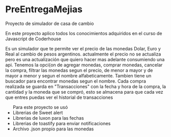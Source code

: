 # PreEntregaMejias
<p>Proyecto de simulador de casa de cambio</p>
<p>En este proyecto aplico todos los conocimientos adquiridos en el curso de Javascript de Coderhouse</p>
<p>Es un simulador que te permite ver el precio de las monedas Dolar, Euro y Real al cambio de pesos argentinos.
actualmente el precio no se actualiza pero es una actualización que quiero hacer mas adelante consumiendo una api.
Tenemos la opci{on de agregar monedas, comprar monedas, cancelar la compra, filtrar las monedas segun el precio, de menor a mayor y de mayor a menor y segun el nombre alfabeticamente. Tambien tiene un buscador para encontrar monedas segun el nombre. Cada compra realizada se guarda en "Transacciones" con la fecha y hora de la compra, la cantidad y la moneda que se compró, esto se almacena para que cada vez que entres puedas ver el historial de transacciones</p>

<ul>Para este proyecto se usó
<li>Librerias de Sweet alert</li>
<li>Librerias de luxon para las fechas</li>
<li>Librerias de toastify para enviar notificaciones</li>
<li>Archivo .json propio para las monedas</li>
</ul>
